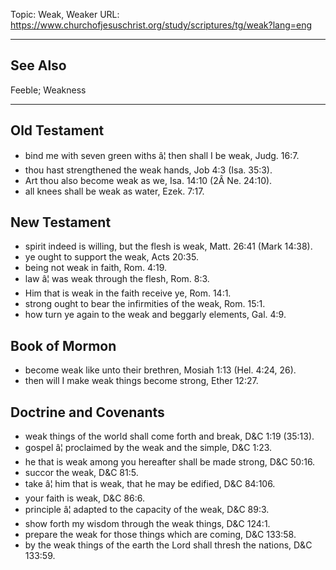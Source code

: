 Topic: Weak, Weaker
URL: https://www.churchofjesuschrist.org/study/scriptures/tg/weak?lang=eng

---

## See Also

Feeble; Weakness

---

## Old Testament

- bind me with seven green withs â¦ then shall I be weak, Judg. 16:7.
- thou hast strengthened the weak hands, Job 4:3 (Isa. 35:3).
- Art thou also become weak as we, Isa. 14:10 (2Â Ne. 24:10).
- all knees shall be weak as water, Ezek. 7:17.

## New Testament

- spirit indeed is willing, but the flesh is weak, Matt. 26:41 (Mark 14:38).
- ye ought to support the weak, Acts 20:35.
- being not weak in faith, Rom. 4:19.
- law â¦ was weak through the flesh, Rom. 8:3.
- Him that is weak in the faith receive ye, Rom. 14:1.
- strong ought to bear the infirmities of the weak, Rom. 15:1.
- how turn ye again to the weak and beggarly elements, Gal. 4:9.

## Book of Mormon

- become weak like unto their brethren, Mosiah 1:13 (Hel. 4:24, 26).
- then will I make weak things become strong, Ether 12:27.

## Doctrine and Covenants

- weak things of the world shall come forth and break, D&C 1:19 (35:13).
- gospel â¦ proclaimed by the weak and the simple, D&C 1:23.
- he that is weak among you hereafter shall be made strong, D&C 50:16.
- succor the weak, D&C 81:5.
- take â¦ him that is weak, that he may be edified, D&C 84:106.
- your faith is weak, D&C 86:6.
- principle â¦ adapted to the capacity of the weak, D&C 89:3.
- show forth my wisdom through the weak things, D&C 124:1.
- prepare the weak for those things which are coming, D&C 133:58.
- by the weak things of the earth the Lord shall thresh the nations, D&C 133:59.

